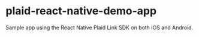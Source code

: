 # plaid-react-native-demo-app

Sample app using the React Native Plaid Link SDK on both iOS and Android.
